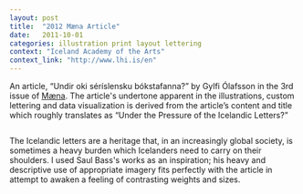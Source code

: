 ```yaml
---
layout: post
title:  "2012 Mæna Article"
date:   2011-10-01
categories: illustration print layout lettering
context: "Iceland Academy of the Arts"
context_link: "http://www.lhi.is/en"
---
```


An article, “Undir oki séríslensku bókstafanna?” by Gylfi Ólafsson in the 3rd issue of [Mæna](www.maena.is). The article's undertone apparent in the illustrations, custom lettering and data visualization is derived from the article’s content and title which roughly translates as “Under the Pressure of the Icelandic Letters?”

<img src="https://dl.dropboxusercontent.com/s/30oz5drngbap090/piece-maenaarticle-cover.jpg?dl=0" alt="">

The Icelandic letters are a heritage that, in an increasingly global society, is sometimes a heavy burden which Icelanders need to carry on their shoulders. I used Saul Bass's works as an inspiration; his heavy and descriptive use of appropriate imagery fits perfectly with the article in attempt to awaken a feeling of contrasting weights and sizes.

<img src="https://dl.dropboxusercontent.com/s/ij5nvd4l5oyabyz/piece-maenaarticle-detail9.jpg?dl=0" alt="">

<img src="https://dl.dropboxusercontent.com/s/yh7pyqk3e5te14b/piece-maenaarticle-detail10.jpg?dl=0" alt="">

<img src="https://dl.dropboxusercontent.com/s/koyrwuj6w9ed6x0/piece-maenaarticle-detail2.jpg?dl=0" alt="">

<img src="https://dl.dropboxusercontent.com/s/kxaqrmn6u0b5m73/piece-maenaarticle-detail8.jpg?dl=0" alt="">

<img src="https://dl.dropboxusercontent.com/s/qb6sgiyanwve59i/piece-maenaarticle-detail3.jpg?dl=0" alt="">

<img src="https://dl.dropboxusercontent.com/s/u3r97mh7t6j1fqk/piece-maenaarticle-detail5.jpg?dl=0" alt="">